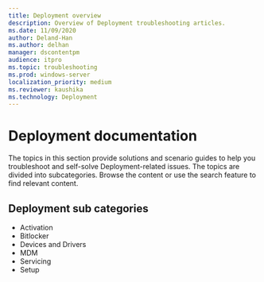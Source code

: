 ```yaml
---
title: Deployment overview
description: Overview of Deployment troubleshooting articles.
ms.date: 11/09/2020
author: Deland-Han
ms.author: delhan
manager: dscontentpm
audience: itpro
ms.topic: troubleshooting
ms.prod: windows-server
localization_priority: medium
ms.reviewer: kaushika
ms.technology: Deployment
---
```

# Deployment documentation

The topics in this section provide solutions and scenario guides to help you troubleshoot and self-solve Deployment-related issues. The topics are divided into subcategories. Browse the content or use the search feature to find relevant content.

## Deployment sub categories

- Activation
- Bitlocker
- Devices and Drivers
- MDM
- Servicing
- Setup
